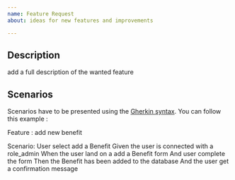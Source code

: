 ```yaml
---
name: Feature Request
about: ideas for new features and improvements

---
```


## Description

add a full description of the wanted feature

## Scenarios
Scenarios have to be presented using the [Gherkin syntax](https://docs.cucumber.io/gherkin/). You can follow this example :

Feature : add new benefit 

Scenario: User select add a Benefit
    Given the user is connected with a role_admin
    When the user land on a add a Benefit form
    And user complete the form
    Then the Benefit has been added to the database
    And the user get a confirmation message